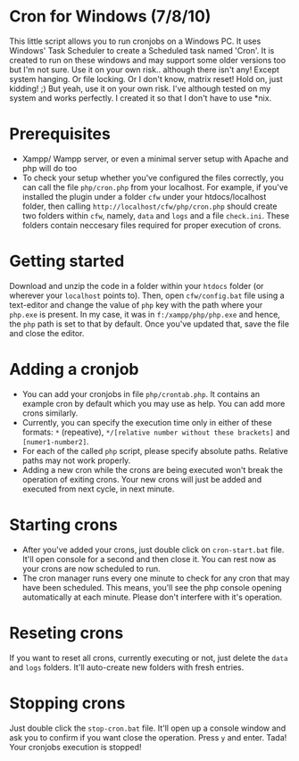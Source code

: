 # Cron for Windows (7/8/10)

This little script allows you to run cronjobs on a Windows PC. It uses Windows' Task Scheduler to create a Scheduled task named 'Cron'. It is created to run on these windows and may support some older versions too but I'm not sure. Use it on your own risk.. although there isn't any! Except system hanging. Or file locking. Or I don't know, matrix reset! Hold on, just kidding! ;) But yeah, use it on your own risk. I've although tested on my system and works perfectly. I created it so that I don't have to use *nix.

# Prerequisites
* Xampp/ Wampp server, or even a minimal server setup with Apache and php will do too
* To check your setup whether you've configured the files correctly, you can call the file `php/cron.php` from your localhost. For example, if you've installed the plugin under a folder `cfw` under your htdocs/localhost folder, then calling `http://localhost/cfw/php/cron.php` should create two folders within `cfw`, namely, `data` and `logs` and a file `check.ini`. These folders contain neccesary files required for proper execution of crons.

# Getting started
Download and unzip the code in a folder within your `htdocs` folder (or wherever your `localhost` points to). Then, open `cfw/config.bat` file using a text-editor and change the value of `php` key with the path where your `php.exe` is present. In my case, it was in `f:/xampp/php/php.exe` and hence, the `php` path is set to that by default. Once you've updated that, save the file and close the editor.

# Adding a cronjob
* You can add your cronjobs in file `php/crontab.php`. It contains an example cron by default which you may use as help. You can add more crons similarly.
* Currently, you can specify the execution time only in either of these formats: `*` (repeative), `*/[relative number without these brackets]` and `[numer1-number2]`.
* For each of the called `php` script, please specify absolute paths. Relative paths may not work properly.
* Adding a new cron while the crons are being executed won't break the operation of exiting crons. Your new crons will just be added and executed from next cycle, in next minute.

# Starting crons
* After you've added your crons, just double click on `cron-start.bat` file. It'll open console for a second and then close it. You can rest now as your crons are now scheduled to run.
* The cron manager runs every one minute to check for any cron that may have been scheduled. This means, you'll see the php console opening automatically at each minute. Please don't interfere with it's operation.

# Reseting crons
If you want to reset all crons, currently executing or not, just delete the `data` and `logs` folders. It'll auto-create new folders with fresh entries.

# Stopping crons
Just double click the `stop-cron.bat` file. It'll open up a console window and ask you to confirm if you want close the operation. Press `y` and enter. Tada! Your cronjobs execution is stopped!
